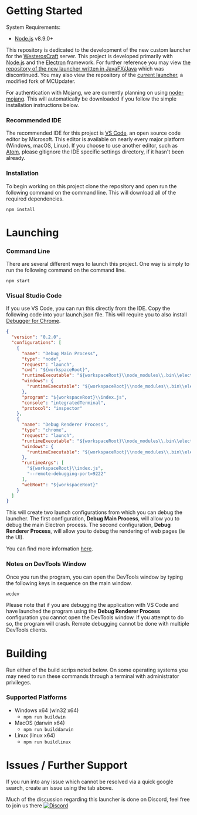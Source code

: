 # Getting Started #

System Requirements:
* [Node.js](https://nodejs.org/en/) v8.9.0+

This repository is dedicated to the development of the new custom launcher for the [WesterosCraft](http://www.westeroscraft.com/) server. This project is developed primarily with [Node.js](https://nodejs.org/en/) and the [Electron](https://electron.atom.io/) framework. For further reference you may view [the repository of the new launcher written in JavaFX/Java](https://gitlab.com/westeroscraft/WesteroscraftNewLauncher) which was discontinued. You may also view the repository of the [current launcher](https://gitlab.com/westeroscraft/westeroscraftlaunchercore), a modified fork of MCUpdater.

For authentication with Mojang, we are currently planning on using [node-mojang](https://github.com/jamen/node-mojang). This will automatically be downloaded if you follow the simple installation instructions below.

### Recommended IDE ###

The recommended IDE for this project is [VS Code](https://code.visualstudio.com/), an open source code editor by Microsoft. This editor is available on nearly every major platform (Windows, macOS, Linux). If you choose to use another editor, such as [Atom](https://atom.io/), please gitignore the IDE specific settings directory, if it hasn't been already.

### Installation ###

To begin working on this project clone the repository and open run the following command on the command line. This will download all of the required dependencies.

```shell
npm install
```

# Launching #

### Command Line ###

There are several different ways to launch this project. One way is simply to run the following command on the command line.

```shell
npm start
```

### Visual Studio Code ###

If you use VS Code, you can run this directly from the IDE. Copy the following code into your launch.json file. This will require you to also install [Debugger for Chrome](https://marketplace.visualstudio.com/items?itemName=msjsdiag.debugger-for-chrome).

```json
{
  "version": "0.2.0",
  "configurations": [
    {
      "name": "Debug Main Process",
      "type": "node",
      "request": "launch",
      "cwd": "${workspaceRoot}",
      "runtimeExecutable": "${workspaceRoot}\\node_modules\\.bin\\electron",
      "windows": {
        "runtimeExecutable": "${workspaceRoot}\\node_modules\\.bin\\electron.cmd"
      },
      "program": "${workspaceRoot}\\index.js",
      "console": "integratedTerminal",
      "protocol": "inspector"
    },
    {
      "name": "Debug Renderer Process",
      "type": "chrome",
      "request": "launch",
      "runtimeExecutable": "${workspaceRoot}\\node_modules\\.bin\\electron",
      "windows": {
        "runtimeExecutable": "${workspaceRoot}\\node_modules\\.bin\\electron.cmd"
      },
      "runtimeArgs": [
        "${workspaceRoot}\\index.js",
        "--remote-debugging-port=9222"
      ],
      "webRoot": "${workspaceRoot}"
    }
  ]
}
```

This will create two launch configurations from which you can debug the launcher. The first configuration, **Debug Main Process**, will allow you to debug the main Electron process. The second configuration, **Debug Renderer Process**, will allow you to debug the rendering of web pages (ie the UI).

You can find more information [here](http://code.matsu.io/1).

### Notes on DevTools Window ###

Once you run the program, you can open the DevTools window by typing the following keys in sequence on the main window.

```shell
wcdev
```

Please note that if you are debugging the application with VS Code and have launched the program using the **Debug Renderer Process** configuration you cannot open the DevTools window. If you attempt to do so, the program will crash. Remote debugging cannot be  done with multiple DevTools clients.

# Building

Run either of the build scrips noted below. On some operating systems you may need to run these commands through a terminal with administrator privileges.

### Supported Platforms

* Windows x64 (win32 x64)
  * `npm run buildwin`
* MacOS (darwin x64)
  * `npm run builddarwin`
* Linux (linux x64)
  * `npm run buildlinux`

# Issues / Further Support #

If you run into any issue which cannot be resolved via a quick google search, create an issue using the tab above.

Much of the discussion regarding this launcher is done on Discord, feel free to join us there [![Discord](https://discordapp.com/api/guilds/98469309352775680/widget.png)](https://discord.gg/hqdjs3m)